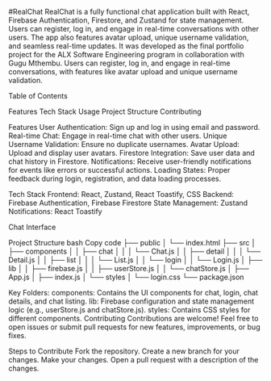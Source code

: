#RealChat
RealChat is a fully functional chat application built with React, Firebase Authentication, Firestore, and Zustand for state management. Users can register, log in, and engage in real-time conversations with other users. The app also features avatar upload, unique username validation, and seamless real-time updates.
It was developed as the final portfolio project for the ALX Software Engineering program in collaboration with Gugu Mthembu. Users can register, log in, and engage in real-time conversations, with features like avatar upload and unique username validation.


Table of Contents

Features
Tech Stack
Usage
Project Structure
Contributing

Features
User Authentication: Sign up and log in using email and password.
Real-time Chat: Engage in real-time chat with other users.
Unique Username Validation: Ensure no duplicate usernames.
Avatar Upload: Upload and display user avatars.
Firestore Integration: Save user data and chat history in Firestore.
Notifications: Receive user-friendly notifications for events like errors or successful actions.
Loading States: Proper feedback during login, registration, and data loading processes.

Tech Stack
Frontend: React, Zustand, React Toastify, CSS
Backend: Firebase Authentication, Firebase Firestore
State Management: Zustand
Notifications: React Toastify

Chat Interface

Project Structure
bash
Copy code
├── public
│   └── index.html
├── src
│   ├── components
│   │   ├── chat
│   │   │   └── Chat.js
│   │   ├── detail
│   │   │   └── Detail.js
│   │   ├── list
│   │   │   └── List.js
│   │   └── login
│   │       └── Login.js
│   ├── lib
│   │   ├── firebase.js
│   │   ├── userStore.js
│   │   └── chatStore.js
│   ├── App.js
│   ├── index.js
│   └── styles
│       └── login.css
└── package.json

Key Folders:
components: Contains the UI components for chat, login, chat details, and chat listing.
lib: Firebase configuration and state management logic (e.g., userStore.js and chatStore.js).
styles: Contains CSS styles for different components.
Contributing
Contributions are welcome! Feel free to open issues or submit pull requests for new features, improvements, or bug fixes.

Steps to Contribute
Fork the repository.
Create a new branch for your changes.
Make your changes.
Open a pull request with a description of the changes.

